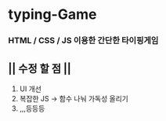 # typing-Game

### HTML / CSS / JS 이용한 간단한 타이핑게임

|| 수정 할 점 ||
-------------------------------------
1) UI 개선
2) 복잡한 JS -> 함수 나눠 가독성 올리기
3) ,,,등등등
